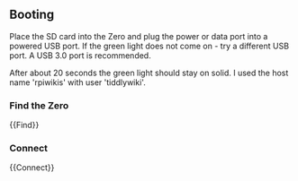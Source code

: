 ## Booting

Place the SD card into the Zero and plug the power or data port into a powered USB port. If the green light does not come on - try a different USB port. A USB 3.0 port is recommended.

After about 20 seconds the green light should stay on solid. I used the host name 'rpiwikis' with user 'tiddlywiki'.

### Find the Zero

{{Find}}

### Connect

{{Connect}}


